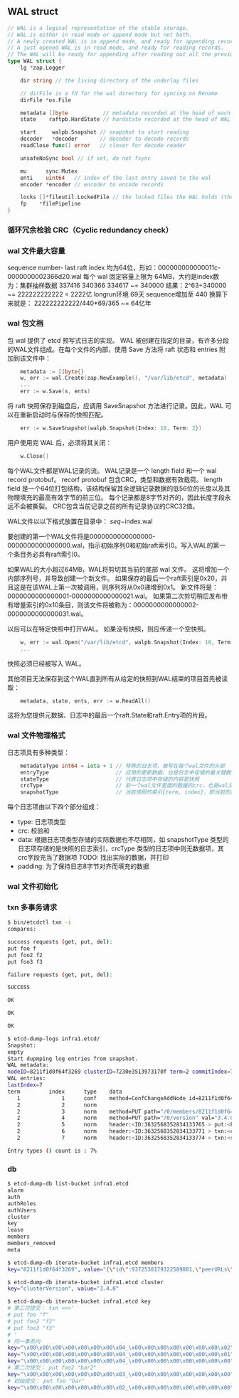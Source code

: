 ## WAL struct
```go
// WAL is a logical representation of the stable storage.
// WAL is either in read mode or append mode but not both.
// A newly created WAL is in append mode, and ready for appending records.
// A just opened WAL is in read mode, and ready for reading records.
// The WAL will be ready for appending after reading out all the previous records.
type WAL struct {
	lg *zap.Logger

	dir string // the living directory of the underlay files

	// dirFile is a fd for the wal directory for syncing on Rename
	dirFile *os.File

	metadata []byte           // metadata recorded at the head of each WAL
	state    raftpb.HardState // hardstate recorded at the head of WAL

	start     walpb.Snapshot // snapshot to start reading
	decoder   *decoder       // decoder to decode records
	readClose func() error   // closer for decode reader

	unsafeNoSync bool // if set, do not fsync

	mu      sync.Mutex
	enti    uint64   // index of the last entry saved to the wal
	encoder *encoder // encoder to encode records

	locks []*fileutil.LockedFile // the locked files the WAL holds (the name is increasing)
	fp    *filePipeline
}
```

### 循环冗余检验 CRC（Cyclic redundancy check）

### wal 文件最大容量
sequence number- last raft index 均为64位，形如：000000000000011c-0000000002366d20.wal
每个 wal 固定容量上限为 64MB，大约是index数为：集群抽样数据 337416 340366 334617 ~= 340000
结果：2^63÷340000 ~= 222222222222 = 2222亿
longrun环境 69天 sequence增加至 440
换算下来就是： 222222222222/440*69/365 ~= 64亿年

### wal 包文档
包 wal 提供了 etcd 预写式日志的实现。
WAL 被创建在指定的目录，有许多分段的WAL文件组成。在每个文件的内部，使用 Save 方法将 raft 状态和 entries 附加到该文件中：
```go
	metadata := []byte{}
	w, err := wal.Create(zap.NewExample(), "/var/lib/etcd", metadata)
	...
	err := w.Save(s, ents)
```
将 raft 快照保存到磁盘后，应调用 SaveSnapshot 方法进行记录。因此，WAL 可以在重新启动时与保存的快照匹配。
```go
	err := w.SaveSnapshot(walpb.Snapshot{Index: 10, Term: 2})
```
用户使用完 WAL 后，必须将其关闭：
```go
	w.Close()
```
每个WAL文件都是WAL记录的流。 WAL记录是一个 length field 和一个 wal record protobuf。 recorf protobuf 包含CRC，类型和数据有效载荷。 length field 是一个64位打包结构，该结构保留其余逻辑记录数据的低56位的长度以及其物理填充的最高有效字节的前三位。 每个记录都是8字节对齐的，因此长度字段永远不会被撕裂。 CRC包含当前记录之前的所有记录协议的CRC32值。

WAL文件以以下格式放置在目录中：
$seq-$index.wal

要创建的第一个WAL文件将是0000000000000000-0000000000000000.wal，指示初始序列0和初始raft索引0。写入WAL的第一个条目务必具有raft索引0。

如果WAL的大小超过64MB，WAL将剪切其当前的尾部 wal 文件。 这将增加一个内部序列号，并导致创建一个新文件。 如果保存的最后一个raft索引是0x20，并且这是在该WAL上第一次被调用，则序列将从0x0递增到0x1。 新文件将是：0000000000000001-0000000000000021.wal。 如果第二次剪切稍后发布带有增量索引的0x10条目，则该文件将被称为：0000000000000002-0000000000000031.wal。

以后可以在特定快照中打开WAL。 如果没有快照，则应传递一个空快照。
```go
	w, err := wal.Open("/var/lib/etcd", walpb.Snapshot{Index: 10, Term: 2})
	...
```
快照必须已经被写入 WAL。

其他项目无法保存到这个WAL直到所有从给定的快照到WAL结束的项目首先被读取：
```go
	metadata, state, ents, err := w.ReadAll()
```
这将为您提供元数据、日志中的最后一个raft.State和raft.Entry项的片段。

### wal 文件物理格式
日志项具有多种类型：
```go
	metadataType int64 = iota + 1 // 特殊的日志项，被写在每个wal文件的头部
	entryType                     // 应用的更新数据，也是日志中存储的最关键数据
	stateType                     // 代表日志项中存储的内容是快照
	crcType                       // 前一个wal文件里面的数据的crc，也是wal文件的第一个记录项
	snapshotType                  // 当前快照的索引{term, index}，即当前的快照位于哪个日志记录，不同于stateType，这里只记录快照的索引，而非快照的数据
```

每个日志项由以下四个部分组成：
- type:     日志项类型
- crc:      校验和
- data:     根据日志项类型存储的实际数据也不尽相同，如 snapshotType 类型的日志项存储的是快照的日志索引，crcType 类型的日志项中则无数据项，其crc字段充当了数据项 TODO: 找出实际的数据，并打印
- padding:  为了保持日志8字节对齐而填充的数据

### wal 文件初始化


### txn 多事务请求
```sh
$ bin/etcdctl txn -i  
compares:

success requests (get, put, del):
put foo f
put foo2 f2
put foo3 f3

failure requests (get, put, del):

SUCCESS

OK

OK

OK

$ etcd-dump-logs infra1.etcd/
Snapshot:
empty
Start dupmping log entries from snapshot.
WAL metadata:
nodeID=8211f1d0f64f3269 clusterID=7230e3513973170f term=2 commitIndex=7 vote=8211f1d0f64f3269
WAL entries:
lastIndex=7
term         index      type    data
   1             1      conf    method=ConfChangeAddNode id=8211f1d0f64f3269
   2             2      norm
   2             3      norm    method=PUT path="/0/members/8211f1d0f64f3269/attributes" val="{\"name\":\"infra1\",\"clientURLs\":[\"http://127.0.0.1:2379\"]}"
   2             4      norm    method=PUT path="/0/version" val="3.4.0"
   2             5      norm    header:<ID:3632568352834133765 > put:<key:"foo" value:"bar" > 
   2             6      norm    header:<ID:3632568352834133771 > txn:<compare:<target:VALUE key:"foo" value:"bar" > success:<request_put:<key:"foo2" value:"bar2" > > failure:<request_range:<key:"foo2" > > > 
   2             7      norm    header:<ID:3632568352834133774 > txn:<success:<request_put:<key:"foo" value:"f" > > success:<request_put:<key:"foo2" value:"f2" > > success:<request_put:<key:"foo3" value:"f3" > > > 

Entry types () count is : 7%
```

### db
```sh
$ etcd-dump-db list-bucket infra1.etcd               
alarm
auth
authRoles
authUsers
cluster
key
lease
members
members_removed
meta

$ etcd-dump-db iterate-bucket infra1.etcd members
key="8211f1d0f64f3269", value="{\"id\":9372538179322589801,\"peerURLs\":[\"http://127.0.0.1:12380\"],\"name\":\"infra1\",\"clientURLs\":[\"http://127.0.0.1:2379\"]}"

$ etcd-dump-db iterate-bucket infra1.etcd cluster
key="clusterVersion", value="3.4.0"

$ etcd-dump-db iterate-bucket infra1.etcd key  
# 第三次提交： txn <<<'
# put foo "f"
# put foo2 "f2"
# put foo3 "f3"
# '
# 同一事务内
key="\x00\x00\x00\x00\x00\x00\x00\x04_\x00\x00\x00\x00\x00\x00\x00\x02", value="\n\x04foo3\x10\x04\x18\x04 \x01*\x02f3"
key="\x00\x00\x00\x00\x00\x00\x00\x04_\x00\x00\x00\x00\x00\x00\x00\x01", value="\n\x04foo2\x10\x03\x18\x04 \x02*\x02f2"
key="\x00\x00\x00\x00\x00\x00\x00\x04_\x00\x00\x00\x00\x00\x00\x00\x00", value="\n\x03foo\x10\x02\x18\x04 \x02*\x01f"
# 第二次提交： put foo2 "bar2"
key="\x00\x00\x00\x00\x00\x00\x00\x03_\x00\x00\x00\x00\x00\x00\x00\x00", value="\n\x04foo2\x10\x03\x18\x03 \x01*\x04bar2"
# 初始提交： put foo "bar"
key="\x00\x00\x00\x00\x00\x00\x00\x02_\x00\x00\x00\x00\x00\x00\x00\x00", value="\n\x03foo\x10\x02\x18\x02 \x01*\x03bar"
```